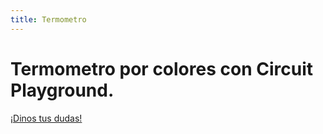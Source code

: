 ```yaml
---
title: Termometro
---
```


# Termometro por colores con Circuit Playground.




<a class="btn btn-primary" target="_blank" href="http://www.makermex.com/forum/makercademy-124">¡Dinos tus dudas!</a>

